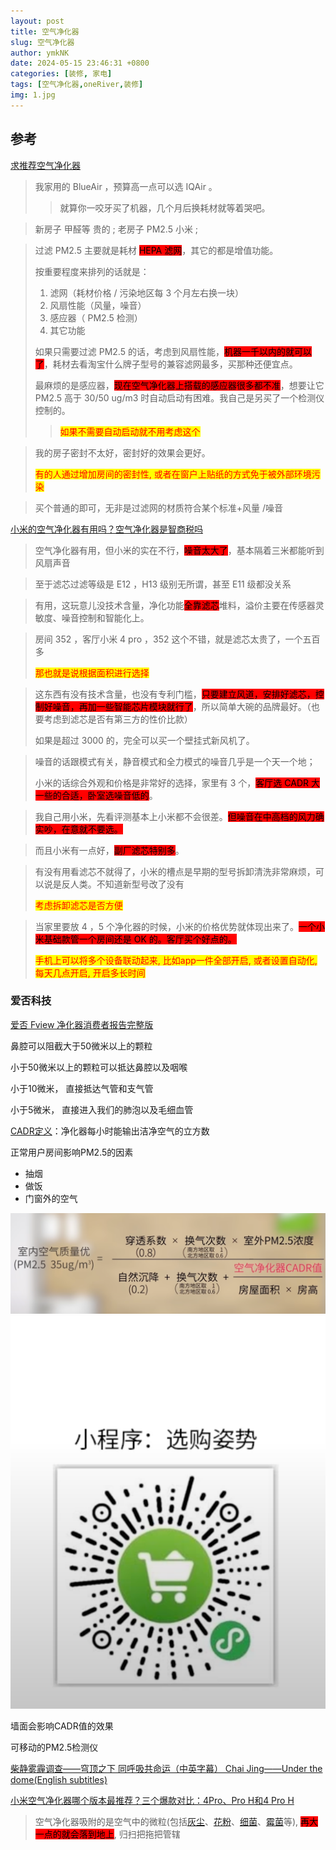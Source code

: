 ```yaml
---
layout: post
title: 空气净化器
slug: 空气净化器
author: ymkNK
date: 2024-05-15 23:46:31 +0800
categories: [装修, 家电]
tags: [空气净化器,oneRiver,装修]
img: 1.jpg
---
```


## 参考

[求推荐空气净化器](https://hk.v2ex.com/t/328394)

> 我家用的 BlueAir ，预算高一点可以选 IQAir 。
>
> > 就算你一咬牙买了机器，几个月后换耗材就等着哭吧。

> 新房子 甲醛等 贵的 ; 老房子 PM2.5 小米 ;

> 过滤 PM2.5 主要就是耗材 <mark style="background-color:red;">HEPA 滤网</mark>，其它的都是增值功能。
>
> 按重要程度来排列的话就是：
>
> 1. 滤网（耗材价格 / 污染地区每 3 个月左右换一块）
> 2. 风扇性能（风量，噪音）
> 3. 感应器（ PM2.5 检测）
> 4. 其它功能
>
> 如果只需要过滤 PM2.5 的话，考虑到风扇性能，<mark style="background-color:red;">机器一千以内的就可以了</mark>，耗材去看淘宝什么牌子型号的兼容滤网最多，买那种还便宜点。
>
>
>
> 最麻烦的是感应器，<mark style="background-color:red;">现在空气净化器上搭载的感应器很多都不准</mark>，想要让它 PM2.5 高于 30/50 ug/m3 时自动启动有困难。我自己是另买了一个检测仪控制的。
>
> > <mark style="color:red;">如果不需要自动启动就不用考虑这个</mark>

> 我的房子密封不太好，密封好的效果会更好。
>
> <mark style="color:red;">有的人通过增加房间的密封性, 或者在窗户上贴纸的方式免于被外部环境污染</mark>

> 买个普通的即可，无非是过滤网的材质符合某个标准+风量 /噪音

[小米的空气净化器有用吗？空气净化器是智商税吗](https://hk.v2ex.com/t/1011392)

> 空气净化器有用，但小米的实在不行，<mark style="background-color:red;">噪音太大了</mark>，基本隔着三米都能听到风扇声音

> 至于滤芯过滤等级是 E12 ，H13 级别无所谓，甚至 E11 级都没关系

> 有用，这玩意儿没技术含量，净化功能<mark style="background-color:red;">全靠滤芯</mark>堆料，溢价主要在传感器灵敏度、噪音控制和智能化上。

> 房间 352 ，客厅小米 4 pro ，352 这个不错，就是滤芯太贵了，一个五百多
>
> <mark style="color:red;">那也就是说根据面积进行选择</mark>

> 这东西有没有技术含量，也没有专利门槛，<mark style="background-color:red;">只要建立风道，安排好滤芯，控制好噪音，再加一些智能芯片模块就行了</mark>，所以简单大碗的品牌最好。（也要考虑到滤芯是否有第三方的性价比款）
>
> 如果是超过 3000 的，完全可以买一个壁挂式新风机了。

> 噪音的话跟模式有关，静音模式和全力模式的噪音几乎是一个天一个地；
>
> 小米的话综合外观和价格是非常好的选择，家里有 3 个，<mark style="background-color:red;">客厅选 CADR 大一些的合适，卧室选噪音低的</mark>。

> 我自己用小米，先看评测基本上小米都不会很差。<mark style="background-color:red;">但噪音在中高档的风力确实吵，在意就不要选。</mark>

> 而且小米有一点好，<mark style="background-color:red;">副厂滤芯特别多</mark>。

> 有没有用看滤芯不就得了，小米的槽点是早期的型号拆卸清洗非常麻烦，可以说是反人类。不知道新型号改了没有
>
> <mark style="color:red;">考虑拆卸滤芯是否方便</mark>

> 当家里要放 4 ，5 个净化器的时候，小米的价格优势就体现出来了。<mark style="background-color:red;">一个小米基础款管一个房间还是 OK 的。客厅买个好点的。</mark>
>
> <mark style="color:red;">手机上可以将多个设备联动起来, 比如app一件全部开启, 或者设置自动化, 每天几点开启, 开启多长时间</mark>



### 爱否科技

[爱否 Fview 净化器消费者报告完整版](https://www.youtube.com/watch?v=JkBsxRgFz84)

鼻腔可以阻截大于50微米以上的颗粒

小于50微米以上的颗粒可以抵达鼻腔以及咽喉

小于10微米， 直接抵达气管和支气管

小于5微米， 直接进入我们的肺泡以及毛细血管

[CADR定义](https://zh.wikipedia.org/wiki/CADR%E5%80%BC)：净化器每小时能输出洁净空气的立方数

正常用户房间影响PM2.5的因素

* 抽烟
* 做饭
* 门窗外的空气

![img_3.png](img_3.png)
![img_4.png](img_4.png)

墙面会影响CADR值的效果

可移动的PM2.5检测仪



[柴静雾霾调查——穹顶之下 同呼吸共命运（中英字幕） Chai Jing——Under the dome(English subtitles)](https://www.youtube.com/watch?v=rB6TA5g7Pg0)

[小米空气净化器哪个版本最推荐？三个爆款对比：4Pro、Pro H和4 Pro H](https://www.bilibili.com/video/BV11h4y1e7vK/?vd_source=31e016075d5dc418e05dd62618989320)

> 空气净化器吸附的是空气中的微粒(包括[灰尘](https://zh.wikipedia.org/wiki/%E7%81%B0%E5%A1%B5)、[花粉](https://zh.wikipedia.org/wiki/%E8%8A%B1%E7%B2%89)、[细菌](https://zh.wikipedia.org/wiki/%E7%BB%86%E8%8F%8C)、[霉菌](https://zh.wikipedia.org/wiki/%E9%9C%89%E8%8F%8C)等), <mark style="background-color:red;">再大一点的就会落到地上</mark>, 归扫把拖把管辖

